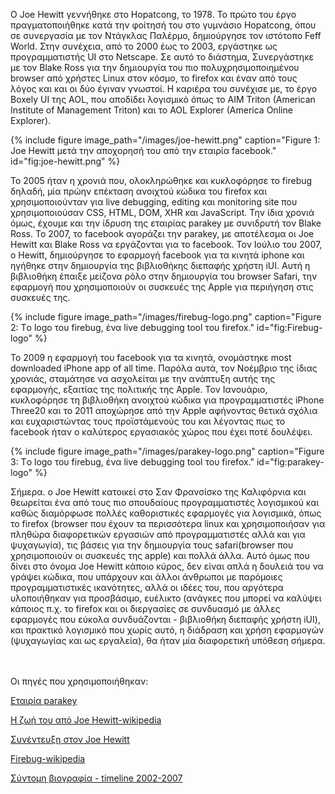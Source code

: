 Ο Joe Hewitt γεννήθηκε στο Hopatcong, το 1978. Το πρώτο του έργο πραγματοποιήθηκε κατά την φοίτησή του στο γυμνάσιο Hopatcong, όπου σε συνεργασία με τον Ντάγκλας Παλέρμο,
δημιούργησε τον ιστότοπο Feff World. Στην συνέχεια, από το 2000 έως το 2003, εργάστηκε ως προγραμματιστής UI στο Netscape. Σε αυτό το διάστημα, Συνεργάστηκε με τον 
Blake Ross για την δημιουργία του πιο πολυχρησιμοποιημένου browser από χρήστες Linux στον κόσμο, το firefox και έναν από τους λόγος και και οι δύο έγιναν γνωστοί.
Η καριέρα του συνέχισε με, το έργο Boxely UI της AOL, που αποδίδει λογισμικό όπως το AIM Triton (American Institute of Management Triton) και το AOL Explorer
(America Online Explorer).

{% include figure image_path="/images/joe-hewitt.png" caption="Figure 1: Joe Hewitt μετά την αποχορησή του από την εταιρία facebook." id="fig:joe-hewitt.png" %}

Το 2005 ήταν η χρονιά που, ολοκληρώθηκε και κυκλοφόρησε το firebug δηλαδή, μία πρώην επέκταση ανοιχτού κώδικα του firefox και χρησιμοποιούνταν για live debugging,
editing και monitoring site που χρησιμοποιούσαν CSS, HTML, DOM, XHR και JavaScript. Την ίδια χρονιά όμως, έχουμε και την ίδρυση της εταιρίας parakey με συνιδρυτή τον 
Blake Ross. Το 2007, το facebook αγοράζει την parakey, με αποτέλεσμα οι Joe Hewitt και Blake Ross να εργάζονται για το facebook. Τον Ιούλιο του 2007, o Hewitt, 
δημιούργησε το εφαρμογή facebook για τα κινητά iphone και ηγήθηκε στην δημιουργία της βιβλιοθήκης διεπαφής χρήστη iUI. Αυτή η βιβλιοθήκη έπαιξε μείζονα ρόλο στην
δημιουργία του browser Safari, την εφαρμογή που χρησιμοποιούν οι συσκευές της Apple για περιήγηση στις συσκευές της.

{% include figure image_path="/images/firebug-logo.png" caption="Figure 2: Tο logo του firebug, ένα live debugging tool του firefox." id="fig:Firebug-logo" %}

Το 2009 η εφαρμογή του facebook για τα κινητά, ονομάστηκε most downloaded iPhone app of all time. Παρόλα αυτά, τον Νοέμβριο της ίδιας χρονιάς,
σταμάτησε να ασχολείται με την ανάπτυξη αυτής της εφαρμογής, εξαιτίας της πολιτικής της Apple. Τον Ιανουάριο, κυκλοφόρησε τη βιβλιοθήκη ανοιχτού κώδικα
για προγραμματιστές iPhone Three20 και το 2011 αποχώρησε από την Apple αφήνοντας θετικά σχόλια και ευχαριστώντας τους προϊστάμενούς του και λέγοντας πως το 
facebook ήταν ο καλύτερος εργασιακός χώρος που έχει ποτέ δουλέψει.

{% include figure image_path="/images/parakey-logo.png" caption="Figure 3: Tο logo του firebug, ένα live debugging tool του firefox." id="fig:parakey-logo" %}

Σήμερα. ο Joe Hewitt κατοικεί στο Σαν Φρανσίσκο της Καλιφόρνια και θεωρείται ένα από τους πιο σπουδαίους προγραμματιστές λογισμικού και καθώς διαμόρφωσε πολλές
καθοριστικές εφαρμογές για λογισμικά, όπως το firefox (browser που έχουν τα περισσότερα linux και χρησιμοποιήσαν για πληθώρα διαφορετικών εργασιών από προγραμματιστές 
αλλά και για ψυχαγωγία), τις βάσεις για την δημιουργία τους safari(browser που χρησιμοποιούν οι συσκευές της apple) και πολλά άλλα. Αυτό όμως που δίνει στο όνομα 
Joe Hewitt κάποιο κύρος, δεν είναι απλά η δουλειά του να γράψει κώδικα, που υπάρχουν και άλλοι άνθρωποι με παρόμοιες προγραμματιστικές ικανότητες, αλλά οι ιδέες του,
που αργότερα υλοποιήθηκαν για προσβάσιμο, ευέλικτο (ανάγκες που μπορεί να καλύψει κάποιος π.χ. το firefox και οι διεργασίες σε συνδυασμό με άλλες εφαρμογές που εύκολα
συνδυάζονται - βιβλιοθήκη διεπαφής χρήστη iUI), και πρακτικό λογισμικό που χωρίς αυτό, η διάδραση και χρήση εφαρμογών (ψυχαγωγίας και ως εργαλεία), θα ήταν μία
διαφορετική υπόθεση σήμερα.




<br><br>
Οι πηγές που χρησιμοποιήθηκαν:

[Εταιρία parakey](https://www.niallkennedy.com/blog/2006/11/parakey-blake-ross-joe-hewitt.html)

[Η ζωή του από Joe Hewitt-wikipedia](https://en.wikipedia.org/wiki/Joe_Hewitt_(programmer))

[Συνέντευξη στον Joe Hewitt](https://usesthis.com/interviews/joe.hewitt/)

[Firebug-wikipedia](https://en.wikipedia.org/wiki/Firebug_(software))

[Σύντομη βιογραφία - timeline 2002-2007](https://wiki.projecttopics.org/603214-joe-hewitt-age-wikipedia-family-height-net-worth-biography/index.html)
